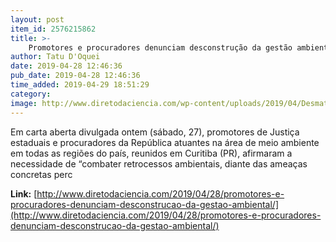 ```yaml
---
layout: post
item_id: 2576215862
title: >-
    Promotores e procuradores denunciam desconstrução da gestão ambiental
author: Tatu D'Oquei
date: 2019-04-28 12:46:36
pub_date: 2019-04-28 12:46:36
time_added: 2019-04-29 18:51:29
category: 
image: http://www.diretodaciencia.com/wp-content/uploads/2019/04/Desmatamento_Agencia-Brasil.jpg
---
```


Em carta aberta divulgada ontem (sábado, 27), promotores de Justiça estaduais e procuradores da República atuantes na área de meio ambiente em todas as regiões do país, reunidos em Curitiba (PR), afirmaram a necessidade de “combater retrocessos ambientais, diante das ameaças concretas perc

**Link:** [http://www.diretodaciencia.com/2019/04/28/promotores-e-procuradores-denunciam-desconstrucao-da-gestao-ambiental/](http://www.diretodaciencia.com/2019/04/28/promotores-e-procuradores-denunciam-desconstrucao-da-gestao-ambiental/)

